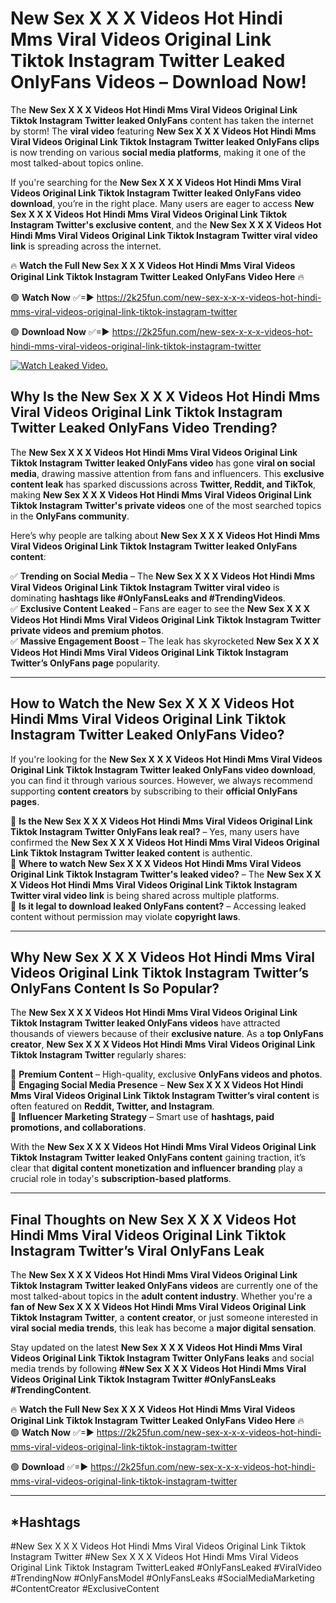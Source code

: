 # New Sex X X X Videos Hot Hindi Mms Viral Videos Original Link Tiktok Instagram Twitter Leaked OnlyFans Videos – Download Now!

The **New Sex X X X Videos Hot Hindi Mms Viral Videos Original Link Tiktok Instagram Twitter leaked OnlyFans** content has taken the internet by storm! The **viral video** featuring **New Sex X X X Videos Hot Hindi Mms Viral Videos Original Link Tiktok Instagram Twitter leaked OnlyFans clips** is now trending on various **social media platforms**, making it one of the most talked-about topics online.  

If you're searching for the **New Sex X X X Videos Hot Hindi Mms Viral Videos Original Link Tiktok Instagram Twitter leaked OnlyFans video download**, you’re in the right place. Many users are eager to access **New Sex X X X Videos Hot Hindi Mms Viral Videos Original Link Tiktok Instagram Twitter's exclusive content**, and the **New Sex X X X Videos Hot Hindi Mms Viral Videos Original Link Tiktok Instagram Twitter viral video link** is spreading across the internet.  

🔥 **Watch the Full New Sex X X X Videos Hot Hindi Mms Viral Videos Original Link Tiktok Instagram Twitter Leaked OnlyFans Video Here** 🔥  

🟢 **Watch Now** ✅=► https://2k25fun.com/new-sex-x-x-x-videos-hot-hindi-mms-viral-videos-original-link-tiktok-instagram-twitter

🟢 **Download Now** ✅=► https://2k25fun.com/new-sex-x-x-x-videos-hot-hindi-mms-viral-videos-original-link-tiktok-instagram-twitter

[![Watch Leaked Video.](https://miro.medium.com/v2/resize:fit:828/format:webp/1*cilzJN44JGOrTw9NJCrNHA.gif "Watch Leaked Video")](https://2k25fun.com/new-sex-x-x-x-videos-hot-hindi-mms-viral-videos-original-link-tiktok-instagram-twitter)

## **Why Is the New Sex X X X Videos Hot Hindi Mms Viral Videos Original Link Tiktok Instagram Twitter Leaked OnlyFans Video Trending?**  

The **New Sex X X X Videos Hot Hindi Mms Viral Videos Original Link Tiktok Instagram Twitter leaked OnlyFans video** has gone **viral on social media**, drawing massive attention from fans and influencers. This **exclusive content leak** has sparked discussions across **Twitter, Reddit, and TikTok**, making **New Sex X X X Videos Hot Hindi Mms Viral Videos Original Link Tiktok Instagram Twitter's private videos** one of the most searched topics in the **OnlyFans community**.  

Here’s why people are talking about **New Sex X X X Videos Hot Hindi Mms Viral Videos Original Link Tiktok Instagram Twitter leaked OnlyFans content**:  

✅ **Trending on Social Media** – The **New Sex X X X Videos Hot Hindi Mms Viral Videos Original Link Tiktok Instagram Twitter viral video** is dominating **hashtags like #OnlyFansLeaks and #TrendingVideos**.  
✅ **Exclusive Content Leaked** – Fans are eager to see the **New Sex X X X Videos Hot Hindi Mms Viral Videos Original Link Tiktok Instagram Twitter private videos and premium photos**.  
✅ **Massive Engagement Boost** – The leak has skyrocketed **New Sex X X X Videos Hot Hindi Mms Viral Videos Original Link Tiktok Instagram Twitter’s OnlyFans page** popularity.  

---

## **How to Watch the New Sex X X X Videos Hot Hindi Mms Viral Videos Original Link Tiktok Instagram Twitter Leaked OnlyFans Video?**  

If you're looking for the **New Sex X X X Videos Hot Hindi Mms Viral Videos Original Link Tiktok Instagram Twitter leaked OnlyFans video download**, you can find it through various sources. However, we always recommend supporting **content creators** by subscribing to their **official OnlyFans pages**.  

🔹 **Is the New Sex X X X Videos Hot Hindi Mms Viral Videos Original Link Tiktok Instagram Twitter OnlyFans leak real?** – Yes, many users have confirmed the **New Sex X X X Videos Hot Hindi Mms Viral Videos Original Link Tiktok Instagram Twitter leaked content** is authentic.  
🔹 **Where to watch New Sex X X X Videos Hot Hindi Mms Viral Videos Original Link Tiktok Instagram Twitter's leaked video?** – The **New Sex X X X Videos Hot Hindi Mms Viral Videos Original Link Tiktok Instagram Twitter viral video link** is being shared across multiple platforms.  
🔹 **Is it legal to download leaked OnlyFans content?** – Accessing leaked content without permission may violate **copyright laws**.  

---

## **Why New Sex X X X Videos Hot Hindi Mms Viral Videos Original Link Tiktok Instagram Twitter’s OnlyFans Content Is So Popular?**  

The **New Sex X X X Videos Hot Hindi Mms Viral Videos Original Link Tiktok Instagram Twitter leaked OnlyFans videos** have attracted thousands of viewers because of their **exclusive nature**. As a **top OnlyFans creator**, **New Sex X X X Videos Hot Hindi Mms Viral Videos Original Link Tiktok Instagram Twitter** regularly shares:  

📌 **Premium Content** – High-quality, exclusive **OnlyFans videos and photos**.  
📌 **Engaging Social Media Presence** – **New Sex X X X Videos Hot Hindi Mms Viral Videos Original Link Tiktok Instagram Twitter’s viral content** is often featured on **Reddit, Twitter, and Instagram**.  
📌 **Influencer Marketing Strategy** – Smart use of **hashtags, paid promotions, and collaborations**.  

With the **New Sex X X X Videos Hot Hindi Mms Viral Videos Original Link Tiktok Instagram Twitter leaked OnlyFans content** gaining traction, it’s clear that **digital content monetization and influencer branding** play a crucial role in today's **subscription-based platforms**.  

---

## **Final Thoughts on New Sex X X X Videos Hot Hindi Mms Viral Videos Original Link Tiktok Instagram Twitter’s Viral OnlyFans Leak**  

The **New Sex X X X Videos Hot Hindi Mms Viral Videos Original Link Tiktok Instagram Twitter leaked OnlyFans videos** are currently one of the most talked-about topics in the **adult content industry**. Whether you're a **fan of New Sex X X X Videos Hot Hindi Mms Viral Videos Original Link Tiktok Instagram Twitter**, a **content creator**, or just someone interested in **viral social media trends**, this leak has become a **major digital sensation**.  

Stay updated on the latest **New Sex X X X Videos Hot Hindi Mms Viral Videos Original Link Tiktok Instagram Twitter OnlyFans leaks** and social media trends by following **#New Sex X X X Videos Hot Hindi Mms Viral Videos Original Link Tiktok Instagram Twitter #OnlyFansLeaks #TrendingContent**.  

🔥 **Watch the Full New Sex X X X Videos Hot Hindi Mms Viral Videos Original Link Tiktok Instagram Twitter Leaked OnlyFans Video Here** 🔥  
🟢 **Watch Now** ✅=► https://2k25fun.com/new-sex-x-x-x-videos-hot-hindi-mms-viral-videos-original-link-tiktok-instagram-twitter

🟢 **Download** ✅=► https://2k25fun.com/new-sex-x-x-x-videos-hot-hindi-mms-viral-videos-original-link-tiktok-instagram-twitter

---

## *Hashtags
#New Sex X X X Videos Hot Hindi Mms Viral Videos Original Link Tiktok Instagram Twitter #New Sex X X X Videos Hot Hindi Mms Viral Videos Original Link Tiktok Instagram TwitterLeaked #OnlyFansLeaked #ViralVideo #TrendingNow #OnlyFansModel #OnlyFansLeaks #SocialMediaMarketing #ContentCreator #ExclusiveContent  